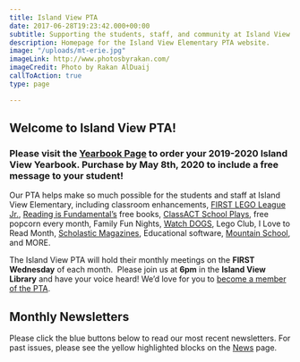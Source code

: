 ```yaml
---
title: Island View PTA
date: 2017-06-28T19:23:42.000+00:00
subtitle: Supporting the students, staff, and community at Island View Elementary.
description: Homepage for the Island View Elementary PTA website.
image: "/uploads/mt-erie.jpg"
imageLink: http://www.photosbyrakan.com/
imageCredit: Photo by Rakan AlDuaij
callToAction: true
type: page

---
```

## Welcome to Island View PTA!

### **Please visit the** [**Yearbook Page**](/yearbook/) **to order your 2019-2020 Island View Yearbook.  Purchase by May 8th, 2020 to include a free message to your student!**

Our PTA helps make so much possible for the students and staff at Island View Elementary, including classroom enhancements,
[FIRST LEGO League Jr.](/lego/),
[Reading is Fundamental’s](http://www.rif.org/) free books,
[ClassACT School Plays](https://www.facebook.com/Class-ACT-Anacortes-Community-Theatres-School-of-Performing-Arts-105835664376/),
free popcorn every month, Family Fun Nights,
[Watch DOGS](/watchdogs/),
Lego Club,
I Love to Read Month,
[Scholastic Magazines](http://classroommagazines.scholastic.com/Landing-Pages/subscribers),
Educational software,
[Mountain School](https://ncascades.org/signup/youth/mountain-school), and MORE.

The Island View PTA will hold their monthly meetings on the **FIRST Wednesday** of each month.  Please join us at **6pm** in the **Island View Library** and have your voice heard! We’d love for you to [become a member of the PTA](/membership/).

## Monthly Newsletters

Please click the blue buttons below to read our most recent newsletters.
For past issues, please see the yellow highlighted blocks on the [News](/news) page.